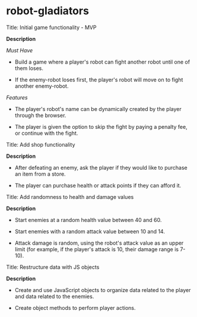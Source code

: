 # robot-gladiators
Title: Initial game functionality - MVP

**Description**

_Must Have_

- Build a game where a player's robot can fight another robot until one of them loses.

- If the enemy-robot loses first, the player's robot will move on to fight another enemy-robot.

_Features_

- The player's robot's name can be dynamically created by the player through the browser.

- The player is given the option to skip the fight by paying a penalty fee, or continue with the fight.

Title: Add shop functionality

**Description**

- After defeating an enemy, ask the player if they would like to purchase an item from a store.

- The player can purchase health or attack points if they can afford it.

Title: Add randomness to health and damage values

**Description**

- Start enemies at a random health value between 40 and 60.

- Start enemies with a random attack value between 10 and 14.

- Attack damage is random, using the robot's attack value as an upper limit (for example, if the player's attack is 10, their damage range is 7-10).

Title: Restructure data with JS objects

**Description**

- Create and use JavaScript objects to organize data related to the player and data related to the enemies.

- Create object methods to perform player actions.